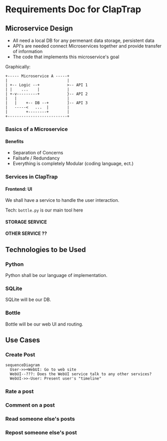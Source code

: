 # Requirements Doc for ClapTrap

## Microservice Design

* All need a local DB for any permenant data storage, persistent data
* API's are needed connect Microservices together and provide transfer of information
* The code that implements this microservice's goal

Graphically:

```
+----- Microservice A -----+
|                          |
| +-- Logic --+            >-- API 1
| |    ...    |            |
| +-v---------+            }-- API 2
|   |                      |
|   |    +-- DB --+        ]-- API 3
|   -----<   ...  |        |
|        +--------+        |
+--------------------------+
```

### Basics of a Microservice

#### Benefits

* Separation of Concerns
* Failsafe / Redundancy
* Everything is completely Modular (coding language, ect.)

### Services in ClapTrap

#### Frontend: UI

We shall have a service to handle the user interaction.

Tech: `bottle.py` is our main tool here

#### STORAGE SERVICE

#### 

#### OTHER SERVICE ??


## Technologies to be Used

### Python

Python shall be our language of implementation.

### SQLite

SQLite will be our DB.

### Bottle

Bottle will be our web UI and routing.

## Use Cases

### Create Post

```mermaid
sequenceDiagram
  User->>+WebUI: Go to web site
  WebUI--???: Does the WebUI service talk to any other services?
  WebUI->>-User: Present user's "timeline"
```

### Rate a post

### Comment on a post

### Read someone else's posts

### Repost someone else's post